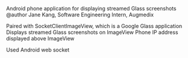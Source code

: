 Android phone application for displaying streamed Glass screenshots
@author Jane Kang, Software Engineering Intern, Augmedix

Paired with SocketClientImageView, which is a Google Glass application
Displays streamed Glass screenshots on ImageView
Phone IP address displayed above ImageView

Used Android web socket